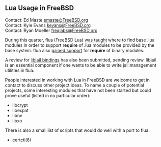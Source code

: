 ## Lua Usage in FreeBSD ##

Contact: Ed Maste <emaste@FreeBSD.org>  
Contact: Kyle Evans <kevans@FreeBSD.org>  
Contact: Ryan Moeller <freqlabs@FreeBSD.org>

During this quarter, flua (FreeBSD Lua) [was taught](https://svnweb.freebsd.org/base/?view=revision&revision=r364182)
where to find base .lua modules in order to support **require** of .lua modules
to be provided by the base system.  flua also [gained support](https://svnweb.freebsd.org/base/?view=revision&revision=r364222)
for **require** of binary modules.

A review for [libjail bindings](https://reviews.freebsd.org/D26080) has also
been submitted, pending review.  libjail is an essential component if one wants
to be able to write jail management utilities in flua.

People interested in working with Lua in FreeBSD are welcome to get in
contact to discuss other project ideas.  To name a couple of potential
projects, some interesting modules that have not been started but could
prove useful (listed in no particular order):

  * libcrypt
  * libexpat
  * libnv
  * libxo

There is also a small list of scripts that would do well with a port to flua:

  * certctl(8)
